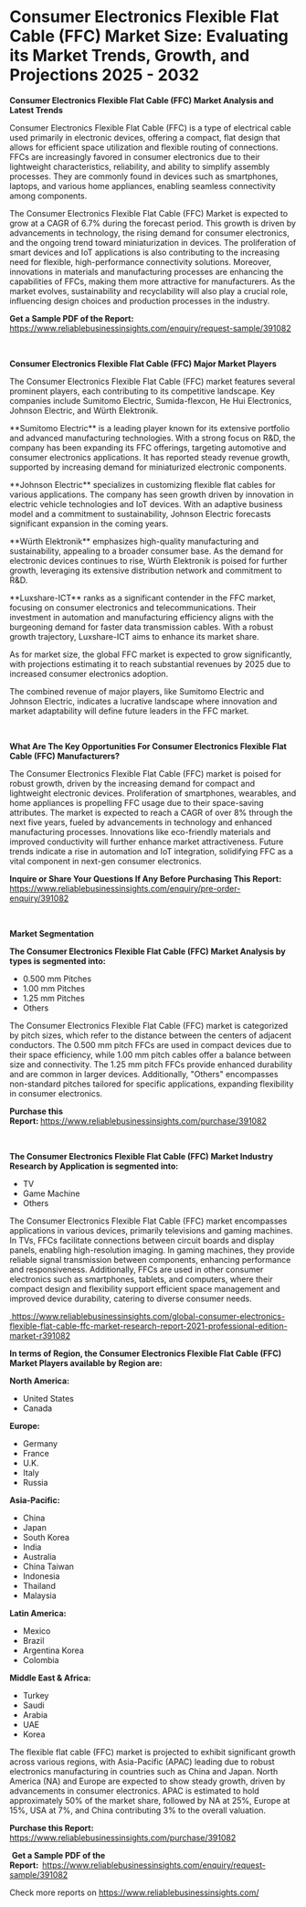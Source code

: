 <p><h1>Consumer Electronics Flexible Flat Cable (FFC) Market Size: Evaluating its Market Trends, Growth, and Projections 2025 - 2032</h1></p><p><strong>Consumer Electronics Flexible Flat Cable (FFC) Market Analysis and Latest Trends</strong></p>
<p><p>Consumer Electronics Flexible Flat Cable (FFC) is a type of electrical cable used primarily in electronic devices, offering a compact, flat design that allows for efficient space utilization and flexible routing of connections. FFCs are increasingly favored in consumer electronics due to their lightweight characteristics, reliability, and ability to simplify assembly processes. They are commonly found in devices such as smartphones, laptops, and various home appliances, enabling seamless connectivity among components.</p><p>The Consumer Electronics Flexible Flat Cable (FFC) Market is expected to grow at a CAGR of 6.7% during the forecast period. This growth is driven by advancements in technology, the rising demand for consumer electronics, and the ongoing trend toward miniaturization in devices. The proliferation of smart devices and IoT applications is also contributing to the increasing need for flexible, high-performance connectivity solutions. Moreover, innovations in materials and manufacturing processes are enhancing the capabilities of FFCs, making them more attractive for manufacturers. As the market evolves, sustainability and recyclability will also play a crucial role, influencing design choices and production processes in the industry.</p></p>
<p><strong>Get a Sample PDF of the Report:&nbsp;</strong> <a href="https://www.reliablebusinessinsights.com/enquiry/request-sample/391082?utm_campaign=2302&utm_medium=2&utm_source=Github&utm_content=ia&utm_term=29032025&utm_id=consumer-electronics-flexible-flat-cable-ffc">https://www.reliablebusinessinsights.com/enquiry/request-sample/391082</a></p>
<p>&nbsp;</p>
<p><strong>Consumer Electronics Flexible Flat Cable (FFC) Major Market Players</strong></p>
<p><p>The Consumer Electronics Flexible Flat Cable (FFC) market features several prominent players, each contributing to its competitive landscape. Key companies include Sumitomo Electric, Sumida-flexcon, He Hui Electronics, Johnson Electric, and Würth Elektronik.</p><p>**Sumitomo Electric** is a leading player known for its extensive portfolio and advanced manufacturing technologies. With a strong focus on R&D, the company has been expanding its FFC offerings, targeting automotive and consumer electronics applications. It has reported steady revenue growth, supported by increasing demand for miniaturized electronic components.</p><p>**Johnson Electric** specializes in customizing flexible flat cables for various applications. The company has seen growth driven by innovation in electric vehicle technologies and IoT devices. With an adaptive business model and a commitment to sustainability, Johnson Electric forecasts significant expansion in the coming years.</p><p>**Würth Elektronik** emphasizes high-quality manufacturing and sustainability, appealing to a broader consumer base. As the demand for electronic devices continues to rise, Würth Elektronik is poised for further growth, leveraging its extensive distribution network and commitment to R&D.</p><p>**Luxshare-ICT** ranks as a significant contender in the FFC market, focusing on consumer electronics and telecommunications. Their investment in automation and manufacturing efficiency aligns with the burgeoning demand for faster data transmission cables. With a robust growth trajectory, Luxshare-ICT aims to enhance its market share.</p><p>As for market size, the global FFC market is expected to grow significantly, with projections estimating it to reach substantial revenues by 2025 due to increased consumer electronics adoption. </p><p>The combined revenue of major players, like Sumitomo Electric and Johnson Electric, indicates a lucrative landscape where innovation and market adaptability will define future leaders in the FFC market.</p></p>
<p>&nbsp;</p>
<p><strong>What Are The Key Opportunities For Consumer Electronics Flexible Flat Cable (FFC) Manufacturers?</strong></p>
<p><p>The Consumer Electronics Flexible Flat Cable (FFC) market is poised for robust growth, driven by the increasing demand for compact and lightweight electronic devices. Proliferation of smartphones, wearables, and home appliances is propelling FFC usage due to their space-saving attributes. The market is expected to reach a CAGR of over 8% through the next five years, fueled by advancements in technology and enhanced manufacturing processes. Innovations like eco-friendly materials and improved conductivity will further enhance market attractiveness. Future trends indicate a rise in automation and IoT integration, solidifying FFC as a vital component in next-gen consumer electronics.</p></p>
<p><strong>Inquire or Share Your Questions If Any Before Purchasing This Report:</strong> <a href="https://www.reliablebusinessinsights.com/enquiry/pre-order-enquiry/391082?utm_campaign=2302&utm_medium=2&utm_source=Github&utm_content=ia&utm_term=29032025&utm_id=consumer-electronics-flexible-flat-cable-ffc">https://www.reliablebusinessinsights.com/enquiry/pre-order-enquiry/391082</a></p>
<p>&nbsp;</p>
<p><strong>Market Segmentation</strong></p>
<p><strong>The Consumer Electronics Flexible Flat Cable (FFC) Market Analysis by types is segmented into:</strong></p>
<p><ul><li>0.500 mm Pitches</li><li>1.00 mm Pitches</li><li>1.25 mm Pitches</li><li>Others</li></ul></p>
<p><p>The Consumer Electronics Flexible Flat Cable (FFC) market is categorized by pitch sizes, which refer to the distance between the centers of adjacent conductors. The 0.500 mm pitch FFCs are used in compact devices due to their space efficiency, while 1.00 mm pitch cables offer a balance between size and connectivity. The 1.25 mm pitch FFCs provide enhanced durability and are common in larger devices. Additionally, "Others" encompasses non-standard pitches tailored for specific applications, expanding flexibility in consumer electronics.</p></p>
<p><strong>Purchase this Report:&nbsp;</strong><a href="https://www.reliablebusinessinsights.com/purchase/391082?utm_campaign=2302&utm_medium=2&utm_source=Github&utm_content=ia&utm_term=29032025&utm_id=consumer-electronics-flexible-flat-cable-ffc">https://www.reliablebusinessinsights.com/purchase/391082</a></p>
<p>&nbsp;</p>
<p><strong>The Consumer Electronics Flexible Flat Cable (FFC) Market Industry Research by Application is segmented into:</strong></p>
<p><ul><li>TV</li><li>Game Machine</li><li>Others</li></ul></p>
<p><p>The Consumer Electronics Flexible Flat Cable (FFC) market encompasses applications in various devices, primarily televisions and gaming machines. In TVs, FFCs facilitate connections between circuit boards and display panels, enabling high-resolution imaging. In gaming machines, they provide reliable signal transmission between components, enhancing performance and responsiveness. Additionally, FFCs are used in other consumer electronics such as smartphones, tablets, and computers, where their compact design and flexibility support efficient space management and improved device durability, catering to diverse consumer needs.</p></p>
<p><a href="https://www.reliablebusinessinsights.com/global-consumer-electronics-flexible-flat-cable-ffc-market-research-report-2021-professional-edition-market-r391082?utm_campaign=2302&utm_medium=2&utm_source=Github&utm_content=ia&utm_term=29032025&utm_id=consumer-electronics-flexible-flat-cable-ffc">&nbsp;https://www.reliablebusinessinsights.com/global-consumer-electronics-flexible-flat-cable-ffc-market-research-report-2021-professional-edition-market-r391082</a></p>
<p><strong>In terms of Region, the Consumer Electronics Flexible Flat Cable (FFC) Market Players available by Region are:</strong></p>
<p>
    <p> <strong> North America: </strong>
        <ul>
            <li>United States</li>
            <li>Canada</li>
        </ul>
        </p> 
    <p> <strong> Europe: </strong>
        <ul>
            <li>Germany</li>
            <li>France</li>
            <li>U.K.</li>
            <li>Italy</li>
            <li>Russia</li>
        </ul>
        </p> 
    <p> <strong> Asia-Pacific: </strong>
        <ul>
            <li>China</li>
            <li>Japan</li>
            <li>South Korea</li>
            <li>India</li>
            <li>Australia</li>
            <li>China Taiwan</li>
            <li>Indonesia</li>
            <li>Thailand</li>
            <li>Malaysia</li>
        </ul>
        </p> 
    <p> <strong> Latin America: </strong>
        <ul>
            <li>Mexico</li>
            <li>Brazil</li>
            <li>Argentina Korea</li>
            <li>Colombia</li>
        </ul>
        </p> 
    <p> <strong> Middle East & Africa: </strong>
        <ul>
            <li>Turkey</li>
            <li>Saudi</li>
            <li>Arabia</li>
            <li>UAE</li>
            <li>Korea</li>
        </ul>
    </p>
    </p>
<p><p>The flexible flat cable (FFC) market is projected to exhibit significant growth across various regions, with Asia-Pacific (APAC) leading due to robust electronics manufacturing in countries such as China and Japan. North America (NA) and Europe are expected to show steady growth, driven by advancements in consumer electronics. APAC is estimated to hold approximately 50% of the market share, followed by NA at 25%, Europe at 15%, USA at 7%, and China contributing 3% to the overall valuation.</p></p>
<p><strong>Purchase this Report: </strong><a href="https://www.reliablebusinessinsights.com/purchase/391082?utm_campaign=2302&utm_medium=2&utm_source=Github&utm_content=ia&utm_term=29032025&utm_id=consumer-electronics-flexible-flat-cable-ffc">https://www.reliablebusinessinsights.com/purchase/391082</a></p>
<p>&nbsp;<strong>Get a Sample PDF of the Report:&nbsp;&nbsp;</strong><a href="https://www.reliablebusinessinsights.com/enquiry/request-sample/391082?utm_campaign=2302&utm_medium=2&utm_source=Github&utm_content=ia&utm_term=29032025&utm_id=consumer-electronics-flexible-flat-cable-ffc">https://www.reliablebusinessinsights.com/enquiry/request-sample/391082</a></p>
<p><strong></strong></p>
<p>Check more reports on <a href="https://www.reliablebusinessinsights.com/?utm_campaign=2302&utm_medium=2&utm_source=Github&utm_content=ia&utm_term=29032025&utm_id=consumer-electronics-flexible-flat-cable-ffc">https://www.reliablebusinessinsights.com/</a></p>